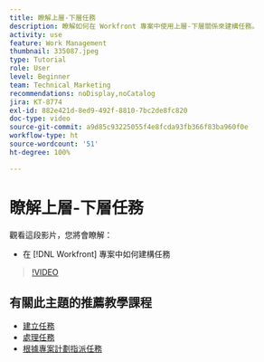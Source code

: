 ```yaml
---
title: 瞭解上層-下層任務
description: 瞭解如何在 Workfront 專案中使用上層-下層關係來建構任務。
activity: use
feature: Work Management
thumbnail: 335087.jpeg
type: Tutorial
role: User
level: Beginner
team: Technical Marketing
recommendations: noDisplay,noCatalog
jira: KT-8774
exl-id: 882e421d-8ed9-492f-8810-7bc2de8fc820
doc-type: video
source-git-commit: a9d85c93225055f4e8fcda93fb366f83ba960f0e
workflow-type: ht
source-wordcount: '51'
ht-degree: 100%

---
```


# 瞭解上層-下層任務

觀看這段影片，您將會瞭解：

* 在 [!DNL Workfront] 專案中如何建構任務

>[!VIDEO](https://video.tv.adobe.com/v/335087/?quality=12&learn=on)

## 有關此主題的推薦教學課程

* [建立任務](https://experienceleague.adobe.com/zh-hant/docs/workfront-learn/tutorials-workfront/manage-work/tasks/how-to-create-tasks)
* [處理任務](https://experienceleague.adobe.com/zh-hant/docs/workfront-learn/tutorials-workfront/manage-work/tasks/work-with-tasks)
* [根據專案計劃指派任務](https://experienceleague.adobe.com/zh-hant/docs/workfront-learn/tutorials-workfront/manage-work/tasks/assign-tasks-from-the-project-plan)

